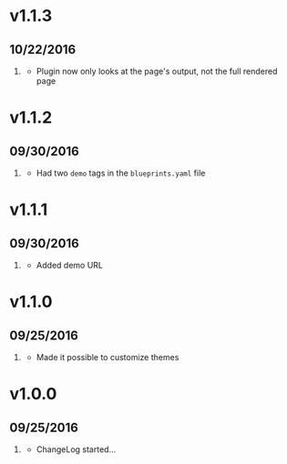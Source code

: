 # v1.1.3
## 10/22/2016

1. [](#new)
    * Plugin now only looks at the page's output, not the full rendered page

# v1.1.2
##  09/30/2016

1. [](#bugfix)
    * Had two `demo` tags in the `blueprints.yaml` file

# v1.1.1
##  09/30/2016

1. [](#new)
    * Added demo URL

# v1.1.0
##  09/25/2016

1. [](#new)
    * Made it possible to customize themes

# v1.0.0
##  09/25/2016

1. [](#new)
    * ChangeLog started...
